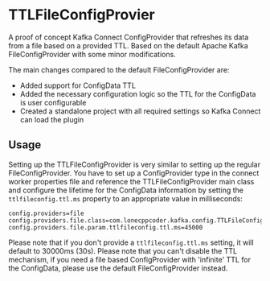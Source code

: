 # TTLFileConfigProvier

A proof of concept Kafka Connect ConfigProvider that refreshes its data from a file based on a provided TTL. Based on the default Apache Kafka FileConfigProvider with some minor modifications.

The main changes compared to the default FileConfigProvider are:

- Added support for ConfigData TTL
- Added the necessary configuration logic so the TTL for the ConfigData is user configurable
- Created a standalone project with all required settings so Kafka Connect can load the plugin


## Usage

Setting up the TTLFileConfigProvider is very similar to setting up the regular FileConfigProvider. You have to set up a ConfigProvider type in the connect worker properties file and reference the TTLFileConfigProvider main class and configure the lifetime for the ConfigData information by setting the `ttlfileconfig.ttl.ms` property to an appropriate value in milliseconds:

```
config.providers=file
config.providers.file.class=com.lonecppcoder.kafka.config.TTLFileConfigProvider
config.providers.file.param.ttlfileconfig.ttl.ms=45000
```

Please note that if you don't provide a `ttlfileconfig.ttl.ms` setting, it will default to 30000ms (30s). Please note that you can't disable the TTL mechanism, if you need a file based ConfigProvider with 'infinite' TTL for the ConfigData, please use the default FileConfigProvider instead.
